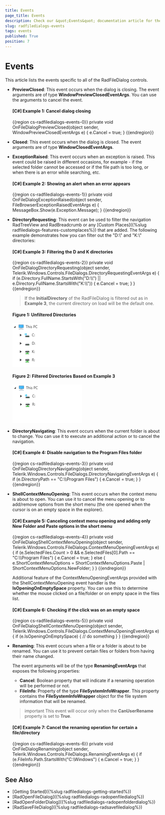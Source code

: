 ```yaml
---
title: Events
page_title: Events
description: Check our &quot;Events&quot; documentation article for the RadFileDialogs {{ site.framework_name }} control.
slug: radfiledialogs-events
tags: events
published: True
position: 7
---
```


# Events

This article lists the events specific to all of the RadFileDialog controls.

* __PreviewClosed__: This event occurs when the dialog is closing. The event arguments are of type __WindowPreviewClosedEventArgs__. You can use the arguments to cancel the event.
	
	#### __[C#] Example 1: Cancel dialog closing__
	{{region cs-radfiledialogs-events-0}}
		private void OnFileDialogPreviewClosed(object sender, WindowPreviewClosedEventArgs e)
        {
			e.Cancel = true;
        }
	{{endregion}}
	
* __Closed__: This event occurs when the dialog is closed. The event arguments are of type __WindowClosedEventArgs__. 

* __ExceptionRaised__: This event occurs when an exception is raised. This event could be raised in different occasions, for example - if the selected folder cannot be accessed or if the file path is too long, or when there is an error while searching, etc.

	#### __[C#] Example 2: Showing an alert when an error appears__
	{{region cs-radfiledialogs-events-1}}
		private void OnFileDialogExceptionRaised(object sender, FileBrowserExceptionRaisedEventArgs e)
        {
            MessageBox.Show(e.Exception.Message);
        }
	{{endregion}}

* __DirectoryRequesting__: This event can be used to filter the navigation RadTreeView and RadBreadcrumb or any [Custom Places]({%slug radfiledialogs-features-customplaces%}) that are added. The following example demonstrates how you can filter out the "D:\\" and "K:\\" directories:

	#### __[C#] Example 3: Filtering the D and K directories__
	{{region cs-radfiledialogs-events-2}}
		private void OnFileDialogDirectoryRequesting(object sender, Telerik.Windows.Controls.FileDialogs.DirectoryRequestingEventArgs e)
        {
            if (e.Directory.FullName.StartsWith("D:\\\\") || e.Directory.FullName.StartsWith("K:\\\\"))
            {
                e.Cancel = true;
            }
        }
	{{endregion}}

	> If the __InitialDirectory__ of the RadFileDialog is filtered out as in __Example 3__, the current directory on load will be the default one. 

	#### Figure 1: Unfiltered Directories
	![{{ site.framework_name }} RadFileDialogs Unfiltered Directories](images/radfiledialogs-directories.png)
	
	#### Figure 2: Filtered Directories Based on Example 3
	![{{ site.framework_name }} RadFileDialogs Filtered Directories Based on Example 3](images/radfiledialogs-filtereddirectories.png)
	
* __DirectoryNavigating__: This event occurs when the current folder is about to change. You can use it to execute an additional action or to cancel the navigation. 
	
	#### __[C#] Example 4: Disable navigation to the Program Files folder__
	{{region cs-radfiledialogs-events-3}}
		private void OnFileDialogDirectoryNavigating(object sender, Telerik.Windows.Controls.FileDialogs.DirectoryNavigatingEventArgs e)
		{
			if (e.DirectoryPath == "C:\\\\Program Files")
            {
                e.Cancel = true;
            }
		}
	{{endregion}}	
	
* __ShellContextMenuOpening__: This event occurs when the context menu is about to open. You can use it to cancel the menu opening or to add/remove options from the short menu (the one opened when the cursor is on an empty space in the explorer).
	
	#### __[C#] Example 5: Canceling context menu opening and adding only New Folder and Paste options in the short menu__
	{{region cs-radfiledialogs-events-4}}
		private void OnFileDialogShellContextMenuOpening(object sender, Telerik.Windows.Controls.FileDialogs.ContextMenuOpeningEventArgs e)
		{
			if (e.SelectedFiles.Count > 0 && e.SelectedFiles[0].Path == "C:\\\\Program Files")
            {
                e.Cancel = true;
            }
            else
            {
                e.ShortContextMenuOptions = ShortContextMenuOptions.Paste | ShortContextMenuOptions.NewFolder;
            }
		}
	{{endregion}}	
	
	Additional feature of the ContextMenuOpeningEventArgs provided with the ShellContextMenuOpening event handler is the __IsOpeningOnEmptySpace__ property. You can use this to determine whether the mouse clicked on a file/folder or on empty space in the files list.
	
	#### __[C#] Example 6: Checking if the click was on an empty space__
	{{region cs-radfiledialogs-events-5}}
		private void OnFileDialogShellContextMenuOpening(object sender, Telerik.Windows.Controls.FileDialogs.ContextMenuOpeningEventArgs e)
		{
			if (e.IsOpeningOnEmptySpace)
           		{
              			  // do something
            		}
		}
	{{endregion}}	

* __Renaming__: This event occurs when a file or a folder is about to be renamed. You can use it to prevent certain files or folders from having their name changed. 
	
	The event arguments will be of the type __RenamingEventArgs__ that exposes the following properties:

	* __Cancel__: Boolean property that will indicate if a renaming operation will be performed or not.
	* __FileInfo__: Property of the type __FileSystemInfoWrapper__. This property contains the __FileSystemInfoWrapper__ object for the file system information that will be renamed.

	>important This event will occur only when the __CanUserRename__ property is set to __True__.

	#### __[C#] Example 7: Cancel the renaming operation for certain a file/directory__
	{{region cs-radfiledialogs-events-6}}
		private void OnFileDialogRenaming(object sender, Telerik.Windows.Controls.FileDialogs.RenamingEventArgs e)
		{
		    if (e.FileInfo.Path.StartsWith("C:\\Windows")
		    {
		    	e.Cancel = true;
		    }
		}
	{{endregion}}

## See Also
* [Getting Started]({%slug radfiledialogs-getting-started%})
* [RadOpenFileDialog]({%slug radfiledialogs-radopenfiledialog%})
* [RadOpenFolderDialog]({%slug radfiledialogs-radopenfolderdialog%})
* [RadSaveFileDialog]({%slug radfiledialogs-radsavefiledialog%})
